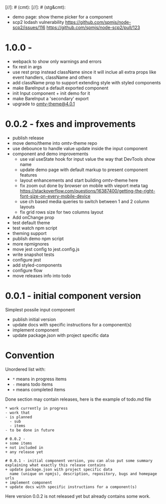 [//]: # (cmt):
[//]: # (stg&cmt):
- demo page: show theme picker for a component
- scp2 lodash vulnerability
  https://github.com/spmjs/node-scp2/issues/116
  https://github.com/spmjs/node-scp2/pull/123

# 1.0.0 - 
+ webpack to show only warnings and errors
+ fix rest in args
+ use rest prop instead className since it will inclue all extra props
  like event handlers, className and others
+ add className prop to support extending style with styled components
+ make BareInput a default exported component
+ init Input component + init demo for it
+ make BareInput a 'secondary' export
+ upgrade to omtv-theme@4.0.1

# 0.0.2 - fxes and improvements
+ publish release
+ move demo/theme into omtv-theme repo
+ use debounce to handle value update inside the input component
+ component and demo improvements
  + use val useState hook for input value the way that DevTools show name
  + update demo page with default markup to present component features
  + layout enhancements and start building omtv-theme here
  + fix zoom out done by browser on mobile with vieport meta tag
    https://stackoverflow.com/questions/16387400/getting-the-right-font-size-on-every-mobile-device
  + use ch based media queries to switch between 1 and 2 column layouts
  + fix grid rows size for two columns layout
+ Add onChange prop
+ test default theme
+ test watch npm script
+ theming support
+ publish demo npm script
+ more npmignores
+ move jest config to jest.config.js
+ write snapshot tests
+ configure jest
+ add styled-components
+ configure flow
+ move releases info into todo

# 0.0.1 - initial component version
Simplest possile input component
+ publish initial version
+ update docs with specific instructions for a component(s)
+ implement component
+ update package.json with project specific data


# Convention
Unordered list with:
- `*` means in progress items
- `-` means todo items
- `+` means completed items

Done section may contain releases, here is the example of todo.md file
```
* work currently in progress
- work that
- is planned
  - sub
  - items
- to be done in future

# 0.0.2 -
+ some items
+ not included in
+ any release yet

# 0.0.1 - initial component version, you can also put some summary
explaining what exactly this release contains
+ update package.json with project specific data
  name (unique on npmjs), description, repository, bugs and homepage urls
+ implement component
+ update docs with specific instructions for a component(s)
```
Here version 0.0.2 is not released yet but already contains some work.

